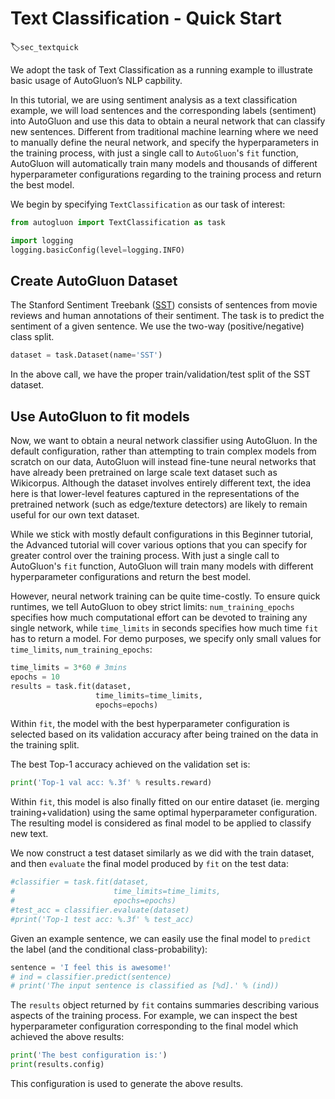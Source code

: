 # Text Classification - Quick Start
:label:`sec_textquick`


We adopt the task of Text Classification as a running example to illustrate basic usage of AutoGluon’s NLP capbility.

In this tutorial, we are using sentiment analysis as a text classification example, we will load sentences and the corresponding labels (sentiment) into AutoGluon and use this data to obtain a neural network that can classify new sentences. Different from traditional machine learning where we need to manually define the neural network, and specify the hyperparameters in the training process, with just a single call to `AutoGluon`'s `fit` function, AutoGluon will automatically train many models and thousands of different hyperparameter configurations regarding to the training process and return the best model.

We begin by specifying `TextClassification` as our task of interest:

```python
from autogluon import TextClassification as task

import logging
logging.basicConfig(level=logging.INFO)
```


## Create AutoGluon Dataset
The Stanford Sentiment Treebank ([SST](https://nlp.stanford.edu/sentiment/)) consists of sentences from movie
reviews and human annotations of their sentiment. The task is to predict the sentiment of a given
sentence. We use the two-way (positive/negative) class split.

```python
dataset = task.Dataset(name='SST')
```

In the above call, we have the proper train/validation/test split of the SST dataset.


## Use AutoGluon to fit models

Now, we want to obtain a neural network classifier using AutoGluon. In the default configuration, rather than attempting to train complex models from scratch on our data, AutoGluon will instead fine-tune neural networks that have already been pretrained on large scale text dataset such as Wikicorpus. Although the dataset involves entirely different text, the idea here is that lower-level features captured in the representations of the pretrained network (such as edge/texture detectors) are likely to remain useful for our own text dataset.  

While we stick with mostly default configurations in this Beginner tutorial, the Advanced tutorial will cover various options that you can specify for greater control over the training process. With just a single call to AutoGluon's `fit` function, AutoGluon will train many models with different hyperparameter configurations and return the best model.

However, neural network training can be quite time-costly. To ensure quick runtimes, we tell AutoGluon to obey strict limits: `num_training_epochs` specifies how much computational effort can be devoted to training any single network, while `time_limits` in seconds specifies how much time `fit` has to return a model. For demo purposes, we specify only small values for `time_limits`, `num_training_epochs`:

```python
time_limits = 3*60 # 3mins
epochs = 10
results = task.fit(dataset,
                   time_limits=time_limits,
                   epochs=epochs)
```

Within `fit`, the model with the best hyperparameter configuration is selected based on its validation accuracy after being trained on the data in the training split.  

The best Top-1 accuracy achieved on the validation set is:

```python
print('Top-1 val acc: %.3f' % results.reward)
```

Within `fit`, this model is also finally fitted on our entire dataset (ie. merging training+validation) using the same optimal hyperparameter configuration. The resulting model is considered as final model to be applied to classify new text.

We now construct a test dataset similarly as we did with the train dataset, and then `evaluate` the final model produced by `fit` on the test data:

```python
#classifier = task.fit(dataset,
#                      time_limits=time_limits,
#                      epochs=epochs)
#test_acc = classifier.evaluate(dataset)
#print('Top-1 test acc: %.3f' % test_acc)
```

Given an example sentence, we can easily use the final model to `predict` the label (and the conditional class-probability):

```python
sentence = 'I feel this is awesome!'
# ind = classifier.predict(sentence)
# print('The input sentence is classified as [%d].' % (ind))
```

The `results` object returned by `fit` contains summaries describing various aspects of the training process.
For example, we can inspect the best hyperparameter configuration corresponding to the final model which achieved the above results:

```python
print('The best configuration is:')
print(results.config)
```

This configuration is used to generate the above results.